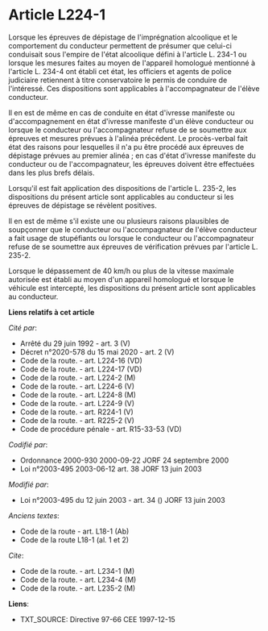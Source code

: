 # Article L224-1

Lorsque les épreuves de dépistage de l'imprégnation alcoolique et le comportement du conducteur permettent de présumer que
celui-ci conduisait sous l'empire de l'état alcoolique défini à l'article L. 234-1 ou lorsque les mesures faites au moyen de
l'appareil homologué mentionné à l'article L. 234-4 ont établi cet état, les officiers et agents de police judiciaire
retiennent à titre conservatoire le permis de conduire de l'intéressé. Ces dispositions sont applicables à l'accompagnateur
de l'élève conducteur.

Il en est de même en cas de conduite en état d'ivresse manifeste ou d'accompagnement en état d'ivresse manifeste d'un élève
conducteur ou lorsque le conducteur ou l'accompagnateur refuse de se soumettre aux épreuves et mesures prévues à l'alinéa
précédent. Le procès-verbal fait état des raisons pour lesquelles il n'a pu être procédé aux épreuves de dépistage prévues au
premier alinéa ; en cas d'état d'ivresse manifeste du conducteur ou de l'accompagnateur, les épreuves doivent être effectuées
dans les plus brefs délais.

Lorsqu'il est fait application des dispositions de l'article L. 235-2, les dispositions du présent article sont applicables
au conducteur si les épreuves de dépistage se révèlent positives.

Il en est de même s'il existe une ou plusieurs raisons plausibles de soupçonner que le conducteur ou l'accompagnateur de
l'élève conducteur a fait usage de stupéfiants ou lorsque le conducteur ou l'accompagnateur refuse de se soumettre aux
épreuves de vérification prévues par l'article L. 235-2.

Lorsque le dépassement de 40 km/h ou plus de la vitesse maximale autorisée est établi au moyen d'un appareil homologué et
lorsque le véhicule est intercepté, les dispositions du présent article sont applicables au conducteur.

**Liens relatifs à cet article**

_Cité par_:

  - Arrêté du 29 juin 1992 - art. 3 (V)
  - Décret n°2020-578 du 15 mai 2020 - art. 2 (V)
  - Code de la route. - art. L224-16 (VD)
  - Code de la route. - art. L224-17 (VD)
  - Code de la route. - art. L224-2 (M)
  - Code de la route. - art. L224-6 (V)
  - Code de la route. - art. L224-8 (M)
  - Code de la route. - art. L224-9 (V)
  - Code de la route. - art. R224-1 (V)
  - Code de la route. - art. R225-2 (V)
  - Code de procédure pénale - art. R15-33-53 (VD)

_Codifié par_:

  - Ordonnance 2000-930 2000-09-22 JORF 24 septembre 2000
  - Loi n°2003-495 2003-06-12 art. 38 JORF 13 juin 2003

_Modifié par_:

  - Loi n°2003-495 du 12 juin 2003 - art. 34 () JORF 13 juin 2003

_Anciens textes_:

  - Code de la route - art. L18-1 (Ab)
  - Code de la route L18-1 (al. 1 et 2)

_Cite_:

  - Code de la route. - art. L234-1 (M)
  - Code de la route. - art. L234-4 (M)
  - Code de la route. - art. L235-2 (M)

**Liens**:

  - TXT_SOURCE: Directive 97-66 CEE 1997-12-15
